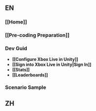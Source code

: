 ## EN
### [[Home]]
### [[Pre-coding Preparation]]
### Dev Guid
* **[[Configure Xbox Live in Unity]]**
* **[[Sign into Xbox Live in Unity|Sign In]]**
* **[[Stats]]**
* **[[Leaderboards]]**
### Scenario Sample

## ZH
